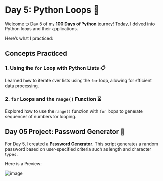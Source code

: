 # Day 5: Python Loops 🔄

Welcome to Day 5 of my **100 Days of Python** journey! Today, I delved into Python loops and their applications. 

Here’s what I practiced:

## Concepts Practiced

### 1. Using the `for` Loop with Python Lists 📋
Learned how to iterate over lists using the `for` loop, allowing for efficient data processing.

### 2. `for` Loops and the `range()` Function ⏳
Explored how to use the `range()` function with `for` loops to generate sequences of numbers for looping.

## Day 05 Project: Password Generator 🔐

For Day 5, I created a [**Password Generator**](Password-Generator-Project.py). This script generates a random password based on user-specified criteria such as length and character types.

Here is a Preview:

![image](https://github.com/user-attachments/assets/5bf7fc28-4629-4a40-9d10-bdb28afb101f)

